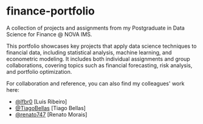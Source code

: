 # finance-portfolio

A collection of projects and assignments from my Postgraduate in Data Science for Finance @ NOVA IMS.

This portfolio showcases key projects that apply data science techniques to financial data, including statistical analysis, machine learning, and econometric modeling. It includes both individual assignments and group collaborations, covering topics such as financial forecasting, risk analysis, and portfolio optimization.

For collaboration and reference, you can also find my colleagues' work here:
- [@lfbr0](https://github.com/lfbr0) [Luis Ribeiro]
- [@TiagoBellas](https://github.com/TiagoBellas/TiagoBellas_Intro) [Tiago Bellas]
- [@renato747](https://github.com/renato747) [Renato Morais]
